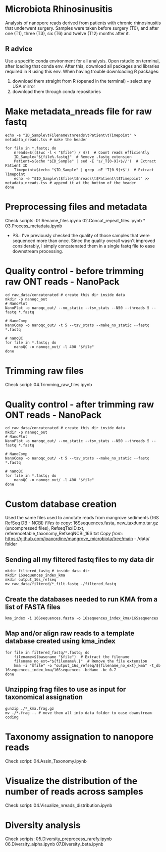 # Microbiota Rhinosinusitis
Analysis of nanopore reads derived from patients with chronic rhinosinusitis that underwent surgery. Samples were taken before surgery (T0), and after one (T1), three (T3), six (T6) and twelve (T12) months after it. 

## R advice
Use a specific conda environment for all analysis. Open rstudio on terminal, after loading that conda env. After this, download all packages and libraries required in R using this env. 
When having trouble downloading R packages:
1. download them straight from R (opened in the terminal) - select any USA mirror
2. download them through conda repositories

# Make metadata_nreads file for raw fastq
```
echo -e "ID_Sample\tFilename\tnreads\tPatient\tTimepoint" > metadata_nreads.tsv # make the header

for file in *.fastq; do 
    nreads=$(($(wc -l < "$file") / 4))  # Count reads efficiently
    ID_Sample="${file%.fastq}"  # Remove .fastq extension
    Patient=$(echo "$ID_Sample" | sed -E 's/_T[0-9]+$//')  # Extract Patient ID
    Timepoint=$(echo "$ID_Sample" | grep -oE 'T[0-9]+$')  # Extract Timepoint
    echo -e "$ID_Sample\t$file\t$nreads\t$Patient\t$Timepoint" >> metadata_nreads.tsv # append it at the bottom of the header
done
```

# Preprocessing files and metadata 
Check scripts: 
01.Rename_files.ipynb
02.Concat_repeat_files.ipynb *
03.Process_metadata.ipynb

* PS.: I've previously checked the quality of those samples that were sequenced more than once. Since the quality overall wasn't improved considerably, I simply concatenated them in a single fastq file to ease downstream processing.  

# Quality control - before trimming raw ONT reads - NanoPack
```
cd raw_data/concatenated # create this dir inside data
mkdir -p nanoqc_out
# NanoPlot
NanoPlot -o nanoqc_out/ --no_static --tsv_stats --N50 --threads 5 --fastq *.fastq 

# NanoComp
NanoComp -o nanoqc_out/ -t 5 --tsv_stats --make_no_static --fastq *.fastq

# nanoQC
for file in *.fastq; do
    nanoQC -o nanoqc_out/ -l 400 "$file" 
done
```

# Trimming raw files
Check script: 04.Trimming_raw_files.ipynb

# Quality control - after trimming raw ONT reads - NanoPack
```
cd raw_data/concatenated # create this dir inside data
mkdir -p nanoqc_out
# NanoPlot
NanoPlot -o nanoqc_out/ --no_static --tsv_stats --N50 --threads 5 --fastq *.fastq 

# NanoComp
NanoComp -o nanoqc_out/ -t 5 --tsv_stats --make_no_static --fastq *.fastq

# nanoQC
for file in *.fastq; do
    nanoQC -o nanoqc_out/ -l 400 "$file" 
done
```

# Custom database creation
Used the same files used to annotate reads from mangrove sediments (16S RefSeq DB - NCBI)
*Files to copy*: 16Ssequences.fasta, new_taxdump.tar.gz (uncompressed files), RefseqTaxID.txt, referencetable_taxonomy_RefseqNCBI_16S.txt
*Copy from*: https://github.com/joaoordine/mangrove_microbiota/tree/main - /data/ folder

## Sending all my filtered fastq files to my data dir
```
mkdir filtered_fastq # inside data dir
mkdir 16sequences_index_kma
mkdir output_16s_refseq
mv raw_data/filtered/*_filt.fastq ./filtered_fastq
```

## Create the databases needed to run KMA from a list of FASTA files
```
kma_index -i 16Ssequences.fasta -o 16sequences_index_kma/16Ssequences 
```

## Map and/or align raw reads to a template database created using kma_index
```
for file in filtered_fastq/*.fastq; do
    filename=$(basename "$file")  # Extract the filename
    filename_no_ext="${filename%.}"  # Remove the file extension
    kma -i "$file" -o "output_16s_refseq/${filename_no_ext}_kma" -t_db 16sequences_index_kma/16Ssequences -bcNano -bc 0.7
done 
```

## Unzipping frag files to use as input for taxonomical assignation 
```
gunzip ./*_kma.frag.gz 
mv ./*.frag .. # move them all into data folder to ease downstream coding
```

# Taxonomy assignation to nanopore reads
Check script: 04.Assin_Taxonomy.ipynb

# Visualize the distribution of the number of reads across samples
Check script: 04.Visualize_nreads_distribution.ipynb

# Diversity analysis
Check scripts:
05.Diversity_preprocess_rarefy.ipynb
06.Diversity_alpha.ipynb
07.Diversity_beta.ipynb



























